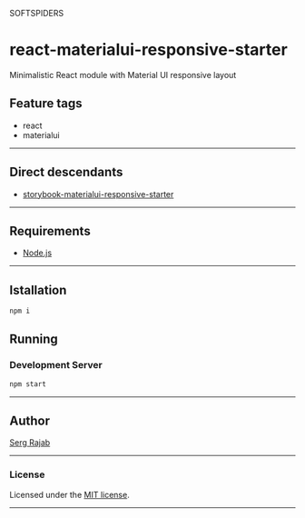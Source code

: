 SOFTSPIDERS

# react-materialui-responsive-starter

Minimalistic React module with Material UI responsive layout

## Feature tags

- react
- materialui

---

## Direct descendants

- [storybook-materialui-responsive-starter](https://github.com/softspiders/storybook-materialui-responsive-starter)

---

## Requirements

* [Node.js](https://nodejs.org/en/download/package-manager/)

---

## Istallation

```sh
npm i
```

## Running

### Development Server

```sh
npm start
```

---

## Author

[Serg Rajab](https://github.com/SergRajab)

---

### License

Licensed under the [MIT license](./LICENSE).

---
